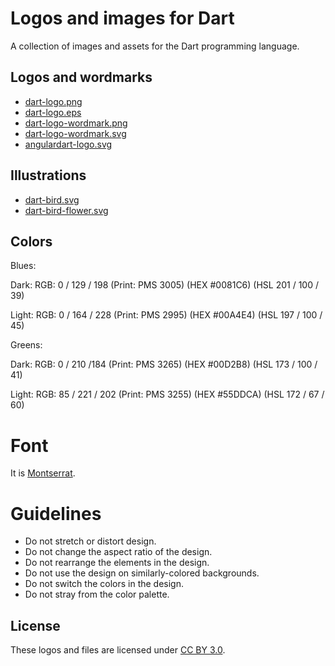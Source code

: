 # Logos and images for Dart

A collection of images and assets for the Dart programming language.

## Logos and wordmarks

* [dart-logo.png](https://github.com/dart-lang/logos/blob/master/logos_and_wordmarks/dart-logo.png)
* [dart-logo.eps](https://github.com/dart-lang/logos/blob/master/logos_and_wordmarks/dart-logo.eps)
* [dart-logo-wordmark.png](https://github.com/dart-lang/logos/blob/master/logos_and_wordmarks/dart-logo-wordmark.png)
* [dart-logo-wordmark.svg](https://github.com/dart-lang/logos/blob/master/logos_and_wordmarks/dart-logo-wordmark.svg)
* [angulardart-logo.svg](https://github.com/filiph/logos/blob/master/logos_and_wordmarks/angulardart-logo.svg)

## Illustrations

* [dart-bird.svg](https://github.com/dart-lang/logos/blob/master/illustrations/dart-bird.svg)
* [dart-bird-flower.svg](https://github.com/dart-lang/logos/blob/master/illustrations/dart-bird-flower.svg)

## Colors

Blues:

Dark: RGB: 0 / 129 / 198 (Print: PMS 3005) (HEX #0081C6) (HSL 201 / 100 / 39)

Light: RGB: 0 / 164 / 228 (Print: PMS 2995) (HEX #00A4E4) (HSL 197 / 100 / 45)

Greens:

Dark: RGB: 0 / 210 /184 (Print: PMS 3265) (HEX #00D2B8) (HSL 173 / 100 / 41)

Light: RGB: 85 / 221 / 202 (Print: PMS 3255) (HEX #55DDCA) (HSL 172 / 67 / 60)

# Font

It is [Montserrat][montserrat].

# Guidelines

* Do not stretch or distort design.
* Do not change the aspect ratio of the design.
* Do not rearrange the elements in the design.
* Do not use the design on similarly-colored backgrounds.
* Do not switch the colors in the design.
* Do not stray from the color palette.

## License

These logos and files are licensed under [CC BY 3.0][cc3].

[cc3]: http://creativecommons.org/licenses/by/3.0/
[montserrat]: http://www.google.com/fonts/specimen/Montserrat
